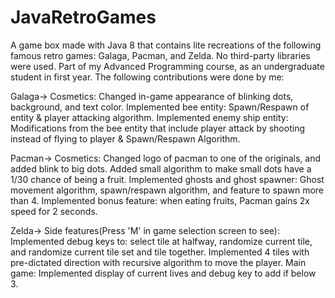 # JavaRetroGames

A game box made with Java 8 that contains lite recreations of the following famous retro games: Galaga, Pacman, and Zelda. No third-party libraries were used. 
    Part of my Advanced Programming course, as an undergraduate student in first year. The following contributions were done by me:

Galaga-> Cosmetics: Changed in-game appearance of blinking dots, background, and text color.
    Implemented bee entity: Spawn/Respawn of entity & player attacking algorithm. 
    Implemented enemy ship entity: Modifications from the bee entity that include player attack by shooting instead of flying to player & Spawn/Respawn Algorithm.
    
Pacman-> Cosmetics: Changed logo of pacman to one of the originals, and added blink to big dots.
    Added small algorithm to make small dots have a 1/30 chance of being a fruit.
    Implemented ghosts and ghost spawner: Ghost movement algorithm, spawn/respawn algorithm, and feature to spawn more than 4.
    Implemented bonus feature: when eating fruits, Pacman gains 2x speed for 2 seconds.
    
Zelda-> Side features(Press 'M' in game selection screen to see): Implemented debug keys to: select tile at halfway,
  randomize current tile, and randomize current tile set and tile together. Implemented 4 tiles with pre-dictated direction
  with recursive algorithm to move the player. Main game: Implemented display of current lives and debug key
  to add if below 3.
